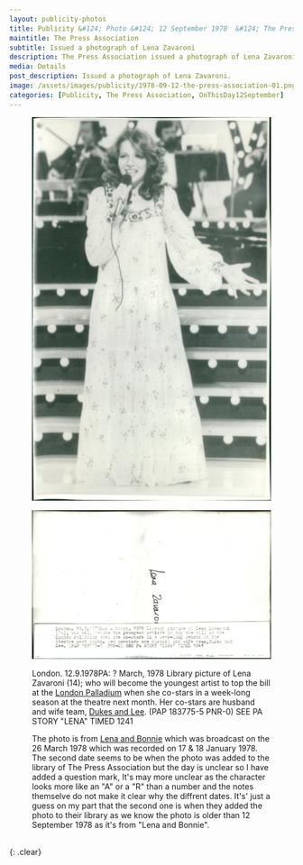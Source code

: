 ```yaml
---
layout: publicity-photos
title: Publicity &#124; Photo &#124; 12 September 1978  &#124; The Press Association &#124; 
maintitle: The Press Association
subtitle: Issued a photograph of Lena Zavaroni
description: The Press Association issued a photograph of Lena Zavaroni.
media: Details
post_description: Issued a photograph of Lena Zavaroni.
image: /assets/images/publicity/1978-09-12-the-press-association-01.png 
categories: [Publicity, The Press Association, OnThisDay12September]
---
```


<figure class="fig1">
<a href="/assets/images/publicity/1978-09-12-the-press-association-01.png"><img src="/assets/images/publicity/1978-09-12-the-press-association-01.png" class="full-width zoom-in" /></a>
</figure>

<figure class="fig2">
<a href="/assets/images/publicity/1978-09-12-the-press-association-02.png"><img src="/assets/images/publicity/1978-09-12-the-press-association-02.png" class="full-width zoom-in" /></a>
<p>London. 12.9.1978PA: ? March, 1978 Library picture of Lena Zavaroni (14); who will become the youngest artist to top the bill at the <a href="/1978-10-02-the-lena-zavaroni-show">London Palladium</a> when she co-stars in a week-long season at the theatre next month. Her co-stars are husband and wife team, <a class="external-link" href="https://en.wikipedia.org/wiki/Dukes_and_Lee">Dukes and Lee</a>. (PAP 183775-5 PNR-0) SEE PA STORY "LENA" TIMED 1241</p>
<p>The photo is from <a href="/1978-03-26-lena-and-bonnie">Lena and Bonnie</a> which was broadcast on the 26 March 1978 which was recorded on 17 & 18 January 1978. The second date seems to be when the photo was added to the library of The Press Association but the day is unclear so I have added a question mark, It's may more unclear as the character looks more like an "A" or a "R" than a number and the notes themselve do not make it clear why the diffrent dates. It's' just a guess on my part that the second one is when they added the photo to their library as we know the photo is older than 12 September 1978 as it's from "Lena and Bonnie".</p>
</figure>

<br />{: .clear}

